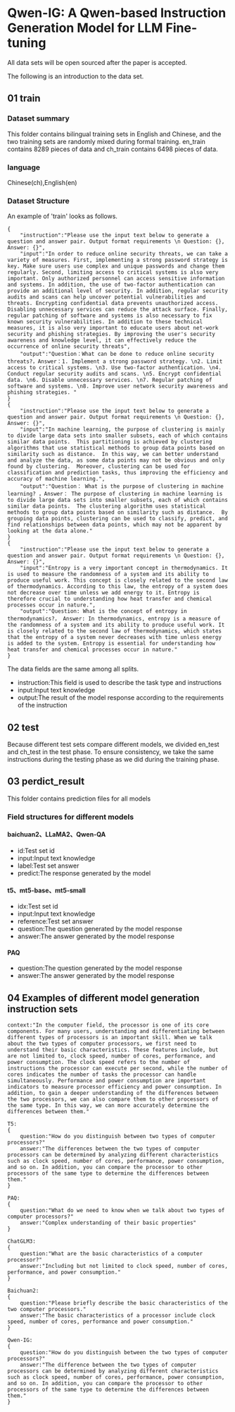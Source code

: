 <!--
 * @Author: sone 1607382074@qq.com
 * @Date: 2024-03-23 21:41:50
 * @LastEditors: sone 1607382074@qq.com
 * @LastEditTime: 2024-03-25 21:31:14
 * @FilePath: \undefinede:\五科\论文相关\datasets\Readme.md
 * @Description: 这是默认设置,请设置`customMade`, 打开koroFileHeader查看配置 进行设置: https://github.com/OBKoro1/koro1FileHeader/wiki/%E9%85%8D%E7%BD%AE
-->
# Qwen-IG: A Qwen-based Instruction Generation Model for LLM Fine-tuning

All data sets will be open sourced after the paper is accepted.

The following is an introduction to the data set.

## 01 train

### Dataset summary
This folder contains bilingual training sets in English and Chinese, and the two training sets are randomly mixed during formal training. en_train contains 8289 pieces of data and ch_train contains 6498 pieces of data.

### language
Chinese(ch),English(en)

### Dataset Structure
An example of 'train' looks as follows.
```
{
    "instruction":"Please use the input text below to generate a question and answer pair. Output format requirements \n Question: {}, Answer: {}",
    "input":"In order to reduce online security threats, we can take a variety of measures. First, implementing a strong password strategy is key. Make sure users use complex and unique passwords and change them regularly. Second, limiting access to critical systems is also very important. Only authorized personnel can access sensitive information and systems. In addition, the use of two-factor authentication can provide an additional level of security. In addition, regular security audits and scans can help uncover potential vulnerabilities and threats. Encrypting confidential data prevents unauthorized access. Disabling unnecessary services can reduce the attack surface. Finally, regular patching of software and systems is also necessary to fix known security vulnerabilities. In addition to these technical measures, it is also very important to educate users about net-work security and phishing strategies. By improving the user's security awareness and knowledge level, it can effectively reduce the occurrence of online security threats",
    "output":"Question：What can be done to reduce online security threats?，Answer：1. Implement a strong password strategy. \n2. Limit access to critical systems. \n3. Use two-factor authentication. \n4. Conduct regular security audits and scans. \n5. Encrypt confidential data. \n6. Disable unnecessary services. \n7. Regular patching of software and systems. \n8. Improve user network security awareness and phishing strategies. "
}
{
    "instruction":"Please use the input text below to generate a question and answer pair. Output format requirements \n Question: {}, Answer: {}",
    "input":"In machine learning, the purpose of clustering is mainly to divide large data sets into smaller subsets, each of which contains similar data points.  This partitioning is achieved by clustering algorithms that use statistical methods to group data points based on similarity such as distance.  In this way, we can better understand and analyze the data, as some data points may not be obvious and only found by clustering.  Moreover, clustering can be used for classification and prediction tasks, thus improving the efficiency and accuracy of machine learning.",
    "output":"Question： What is the purpose of clustering in machine learning? ，Answer： The purpose of clustering in machine learning is to divide large data sets into smaller subsets, each of which contains similar data points.  The clustering algorithm uses statistical methods to group data points based on similarity such as distance.  By grouping data points, clustering can be used to classify, predict, and find relationships between data points, which may not be apparent by looking at the data alone."
}
{
    "instruction":"Please use the input text below to generate a question and answer pair. Output format requirements \n Question: {}, Answer: {}",
    "input":"Entropy is a very important concept in thermodynamics. It is used to measure the randomness of a system and its ability to produce useful work. This concept is closely related to the second law of thermodynamics. According to this law, the entropy of a system does not decrease over time unless we add energy to it. Entropy is therefore crucial to understanding how heat transfer and chemical processes occur in nature.",
    "output":"Question: What is the concept of entropy in thermodynamics?， Answer: In thermodynamics, entropy is a measure of the randomness of a system and its ability to produce useful work. It is closely related to the second law of thermodynamics, which states that the entropy of a system never decreases with time unless energy is added to the system. Entropy is essential for understanding how heat transfer and chemical processes occur in nature."
}
```
The data fields are the same among all splits.
* instruction:This field is used to describe the task type and instructions
* input:Input text knowledge
* output:The result of the model response according to the requirements of the instruction

## 02 test

Because different test sets compare different models, we divided en_test and ch_test in the test phase.
To ensure consistency, we take the same instructions during the testing phase as we did during the training phase.

## 03 perdict_result

This folder contains prediction files for all models

### Field structures for different models

#### baichuan2、LLaMA2、Qwen-QA
* id:Test set id
* input:Input text knowledge
* label:Test set answer
* predict:The response generated by the model

#### t5、mt5-base、mt5-small
* idx:Test set id
* input:Input text knowledge
* reference:Test set answer
* question:The question generated by the model response
* answer:The answer generated by the model response

#### PAQ
* question:The question generated by the model response
* answer:The answer generated by the model response


## 04 Examples of different model generation instruction sets
```
context:"In the computer field, the processor is one of its core components. For many users, understanding and differentiating between different types of processors is an important skill. When we talk about the two types of computer processors, we first need to understand their basic characteristics. These features include, but are not limited to, clock speed, number of cores, performance, and power consumption. The clock speed refers to the number of instructions the processor can execute per second, while the number of cores indicates the number of tasks the processor can handle simultaneously. Performance and power consumption are important indicators to measure processor efficiency and power consumption. In addition, to gain a deeper understanding of the differences between the two processors, we can also compare them to other processors of the same type. In this way, we can more accurately determine the differences between them."

T5:
{
    question:"How do you distinguish between two types of computer processors?"
    answer:"The differences between the two types of computer processors can be determined by analyzing different characteristics such as clock speed, number of cores, performance, power consumption, and so on. In addition, you can compare the processor to other processors of the same type to determine the differences between them."
}

PAQ:
{
    question:"What do we need to know when we talk about two types of computer processors?"
    answer:"Complex understanding of their basic properties"
}

ChatGLM3:
{
    question:"What are the basic characteristics of a computer processor?"
    answer:"Including but not limited to clock speed, number of cores, performance, and power consumption."
}

Baichuan2:
{
    question:"Please briefly describe the basic characteristics of the two computer processors."
    answer:"The basic characteristics of a processor include clock speed, number of cores, performance and power consumption."
}

Qwen-IG:
{
    question:"How do you distinguish between the two types of computer processors?"
    answer:"The difference between the two types of computer processors can be determined by analyzing different characteristics such as clock speed, number of cores, performance, power consumption, and so on. In addition, you can compare the processor to other processors of the same type to determine the differences between them."
}
```
